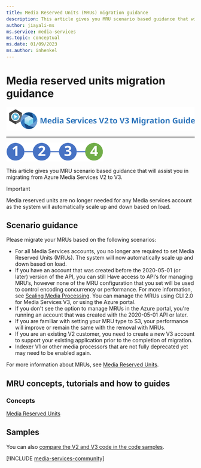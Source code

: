 ```yaml
---
title: Media Reserved Units (MRUs) migration guidance
description: This article gives you MRU scenario based guidance that will assist you in migrating from Azure Media Services V2 to V3.
author: jiayali-ms
ms.service: media-services
ms.topic: conceptual
ms.date: 01/09/2023
ms.author: inhenkel
---
```


# Media reserved units migration guidance

![migration guide logo](./media/migration-guide/azure-media-services-logo-migration-guide.svg)

<hr color="#5ea0ef" size="10">

![migration steps 2](./media/migration-guide/steps-4.svg)

This article gives you MRU scenario based guidance that will assist you in migrating from Azure Media Services V2 to V3.

> [!Important]
> Media reserved units are no longer needed for any Media services account as the system will automatically scale up and down based on load.

## Scenario guidance

Please migrate your MRUs based on the following scenarios:

* For all Media Services accounts, you no longer are required to set Media Reserved Units (MRUs). The system will now automatically scale up and down based on load.
* If you have an account that was created before the 2020-05-01 (or later) version of the API, you can still Have access to API’s for managing MRU’s, however none of the MRU configuration that you set will be used to control encoding concurrency or performance. For more information, see [Scaling Media Processing](../previous/media-services-scale-media-processing-overview.md). You can manage the MRUs using CLI 2.0 for Media Services V3, or using the Azure portal.
* If you don't see the option to manage MRUs in the Azure portal, you're running an account that was created with the 2020-05-01 API or later.
* If you are familiar with setting your MRU type to S3, your performance will improve or remain the same with the removal with MRUs.
* If you are an existing V2 customer, you need to create a new V3 account to support your existing application prior to the completion of  migration.
* Indexer V1 or other media processors that are not fully deprecated yet may need to be enabled again.

For more information about MRUs, see [Media Reserved Units](concept-media-reserved-units.md).

## MRU concepts, tutorials and how to guides

### Concepts

[Media Reserved Units](concept-media-reserved-units.md)

## Samples

You can also [compare the V2 and V3 code in the code samples](migrate-v-2-v-3-migration-samples.md).

[!INCLUDE [media-services-community](includes/media-services-community.md)]
